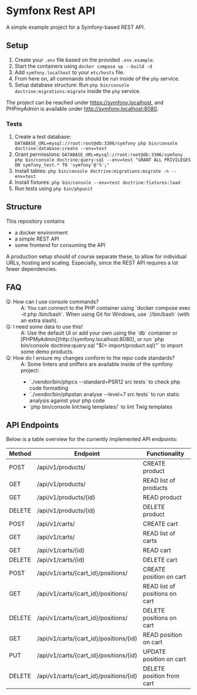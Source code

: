 # Symfonx Rest API

A simple example project for a Symfony-based REST API.

## Setup

1. Create your `.env` file based on the provided `.env.example`.
2. Start the containers using `docker compose up --build -d`
3. Add `symfony.localhost` to your `etc/hosts` file.
4. From here on, all commands should be run inside of the `php` service.
4. Setup database structure: Run `php bin/console doctrine:migrations:migrate` inside the `php` service.

The project can be reached under https://symfony.localhost, and PHPmyAdmin is available under http://symfony.localhost:8080.

### Tests

1. Create a test database:
  `DATABASE_URL=mysql://root:root@db:3306/symfony php bin/console doctrine:database:create --env=test`
2. Grant permissions:
  `DATABASE_URL=mysql://root:root@db:3306/symfony php bin/console doctrine:query:sql --env=test "GRANT ALL PRIVILEGES ON symfony_test.* TO 'symfony'@'%';"`
2. Install tables:
  `php bin/console doctrine:migrations:migrate -n --env=test`
3. Install fixtures:
  `php bin/console --env=test doctrine:fixtures:load`
4. Run tests using `php bin/phpunit`

## Structure

This repository contains
- a docker environment
- a simple REST API
- some frontend for consuming the API

A production setup should of course separate these, to allow for individual URLs, hosting and scaling. Especially, since the REST API requires a lot fewer dependencies.

## FAQ

<dl>
<dt>Q: How can I use console commands?</dt>
<dd>A: You can connect to the PHP container using `docker compose exec -it php /bin/bash`. When using Git for Windows, use `//bin/bash` (with an extra slash).</dd>

<dt>Q: I need some data to use this!</dt>
<dd>A: Use the default UI or add your own using the `db` container or [PHPMyAdmin](http://symfony.localhost:8080), or run `php bin/console doctrine:query:sql "$(< import/product.sql)"` to import some demo products.</dd>

<dt>Q: How do I ensure my changes conform to the repo code standards?</dt>
<dd>A: Some linters and sniffers are available inside of the symfony project:
    <ul>
        <li>`./vendor/bin/phpcs --standard=PSR12 src tests` to check php code formatting</li>
        <li>`./vendor/bin/phpstan analyse --level=7 src tests` to run static analysis against your php code</li>
        <li>`php bin/console lint:twig templates/` to lint Twig templates</li>
    </ul>
</dd>
</dl>

## API Endpoints

Below is a table overview for the currently implemented API endpoints:

| Method     | Endpoint                               | Functionality                  |
|------------|----------------------------------------|--------------------------------|
| POST       | /api/v1/products/                      | CREATE product                 |
| GET        | /api/v1/products/                      | READ list of products          |
| GET        | /api/v1/products/{id}                  | READ product                   |
| DELETE     | /api/v1/products/{id}                  | DELETE product                 |
| POST       | /api/v1/carts/                         | CREATE cart                    |
| GET        | /api/v1/carts/                         | READ list of carts             |
| GET        | /api/v1/carts/{id}                     | READ cart                      |
| DELETE     | /api/v1/carts/{id}                     | DELETE cart                    |
| POST       | /api/v1/carts/{cart_id}/positions/     | CREATE position on cart        |
| GET        | /api/v1/carts/{cart_id}/positions/     | READ list of positions on cart |
| DELETE     | /api/v1/carts/{cart_id}/positions/     | DELETE positions on cart       |
| GET        | /api/v1/carts/{cart_id}/positions/{id} | READ position on cart          |
| PUT        | /api/v1/carts/{cart_id}/positions/{id} | UPDATE position on cart        |
| DELETE     | /api/v1/carts/{cart_id}/positions/{id} | DELETE position from cart      |
